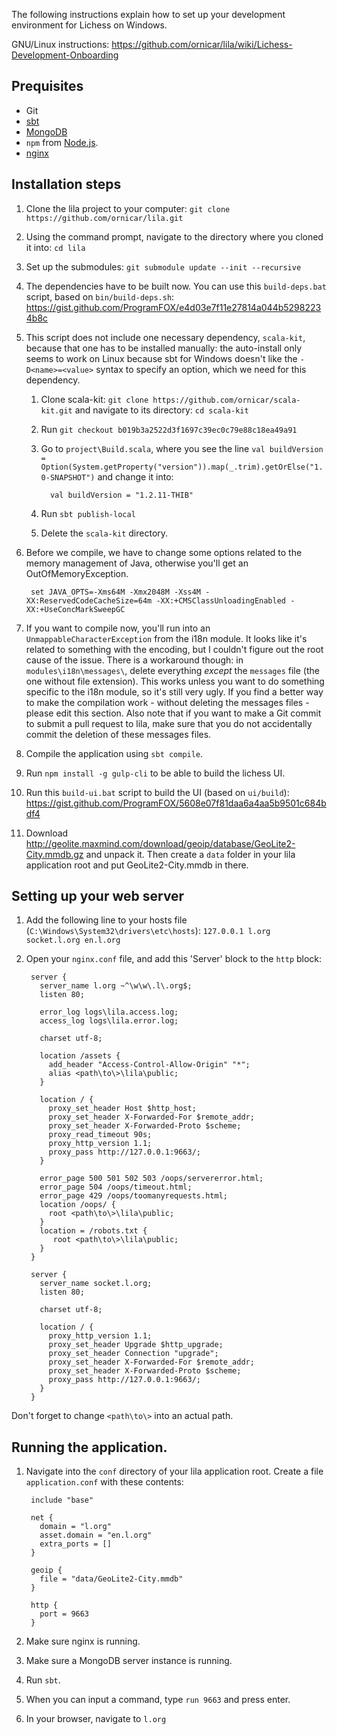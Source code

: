 The following instructions explain how to set up your development environment for Lichess on Windows.

GNU/Linux instructions: https://github.com/ornicar/lila/wiki/Lichess-Development-Onboarding

## Prequisites
 - Git
 - [sbt](http://www.scala-sbt.org/0.13/docs/Installing-sbt-on-Windows.html)
 - [MongoDB](https://docs.mongodb.com/manual/tutorial/install-mongodb-on-windows/)
 - `npm` from [Node.js](https://nodejs.org/en/).
 - [nginx](http://nginx.org/en/docs/windows.html)

## Installation steps

1. Clone the lila project to your computer: `git clone https://github.com/ornicar/lila.git`
2. Using the command prompt, navigate to the directory where you cloned it into: `cd lila`
3. Set up the submodules: `git submodule update --init --recursive`
4. The dependencies have to be built now. You can use this `build-deps.bat` script, based on `bin/build-deps.sh`: https://gist.github.com/ProgramFOX/e4d03e7f11e27814a044b52982234b8c
5. This script does not include one necessary dependency, `scala-kit`, because that one has to be installed manually: the auto-install only seems to work on Linux because sbt for Windows doesn't like the `-D<name>=<value>` syntax to specify an option, which we need for this dependency.
    1. Clone scala-kit: `git clone https://github.com/ornicar/scala-kit.git` and navigate to its directory: `cd scala-kit`
    2. Run `git checkout b019b3a2522d3f1697c39ec0c79e88c18ea49a91`
    3. Go to `project\Build.scala`, where you see the line `val buildVersion = Option(System.getProperty("version")).map(_.trim).getOrElse("1.0-SNAPSHOT")` and change it into:

             val buildVersion = "1.2.11-THIB"
    4. Run `sbt publish-local`
    5. Delete the `scala-kit` directory.
6. Before we compile, we have to change some options related to the memory management of Java, otherwise you'll get an OutOfMemoryException.

        set JAVA_OPTS=-Xms64M -Xmx2048M -Xss4M -XX:ReservedCodeCacheSize=64m -XX:+CMSClassUnloadingEnabled -XX:+UseConcMarkSweepGC
7. If you want to compile now, you'll run into an `UnmappableCharacterException` from the i18n module. It looks like it's related to something with the encoding, but I couldn't figure out the root cause of the issue. There is a workaround though: in `modules\i18n\messages\`, delete everything *except* the `messages` file (the one without file extension). This works unless you want to do something specific to the i18n module, so it's still very ugly. If you find a better way to make the compilation work - without deleting the messages files - please edit this section. Also note that if you want to make a Git commit to submit a pull request to lila, make sure that you do not accidentally commit the deletion of these messages files.
7. Compile the application using `sbt compile`.
8. Run `npm install -g gulp-cli` to be able to build the lichess UI.
9. Run this `build-ui.bat` script to build the UI (based on `ui/build`): https://gist.github.com/ProgramFOX/5608e07f81daa6a4aa5b9501c684bdf4
10. Download http://geolite.maxmind.com/download/geoip/database/GeoLite2-City.mmdb.gz and unpack it. Then create a `data` folder in your lila application root and put GeoLite2-City.mmdb in there.


## Setting up your web server

1. Add the following line to your hosts file (`C:\Windows\System32\drivers\etc\hosts`): `127.0.0.1 l.org socket.l.org en.l.org`
2. Open your `nginx.conf` file, and add this 'Server' block to the `http` block:

        server {
          server_name l.org ~^\w\w\.l\.org$;
          listen 80;
        
          error_log logs\lila.access.log;
          access_log logs\lila.error.log;
        
          charset utf-8;
        
          location /assets {
            add_header "Access-Control-Allow-Origin" "*";
            alias <path\to\>\lila\public;
          }
        
          location / {
            proxy_set_header Host $http_host;
            proxy_set_header X-Forwarded-For $remote_addr;
            proxy_set_header X-Forwarded-Proto $scheme;
            proxy_read_timeout 90s;
            proxy_http_version 1.1;
            proxy_pass http://127.0.0.1:9663/;
          }
        
          error_page 500 501 502 503 /oops/servererror.html;
          error_page 504 /oops/timeout.html;
          error_page 429 /oops/toomanyrequests.html;
          location /oops/ {
            root <path\to\>\lila\public;
          }
          location = /robots.txt {
             root <path\to\>\lila\public;
          }
        }
        
        server {
          server_name socket.l.org;
          listen 80;
        
          charset utf-8;
        
          location / {
            proxy_http_version 1.1;
            proxy_set_header Upgrade $http_upgrade;
            proxy_set_header Connection "upgrade";
            proxy_set_header X-Forwarded-For $remote_addr;
            proxy_set_header X-Forwarded-Proto $scheme;
            proxy_pass http://127.0.0.1:9663/;
          }
        }
Don't forget to change `<path\to\>` into an actual path.

## Running the application.

1. Navigate into the `conf` directory of your lila application root. Create a file `application.conf` with these contents:

        include "base"
         
        net {
          domain = "l.org"
          asset.domain = "en.l.org"
          extra_ports = []
        }
         
        geoip {
          file = "data/GeoLite2-City.mmdb"
        }
        
        http {
          port = 9663
        }
2. Make sure nginx is running.
3. Make sure a MongoDB server instance is running.
4. Run `sbt`.
5. When you can input a command, type `run 9663` and press enter.
6. In your browser, navigate to `l.org`